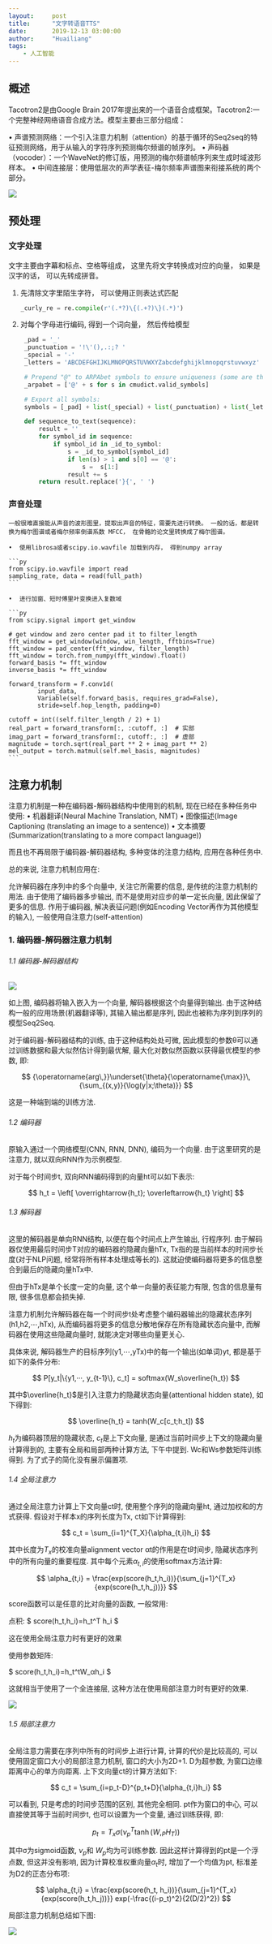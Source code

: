 ```yaml
---
layout:     post
title:      "文字转语音TTS"
date:       2019-12-13 03:00:00
author:     "Huailiang"
tags:
    - 人工智能
---
```


##  概述

Tacotron2是由Google Brain 2017年提出来的一个语音合成框架。Tacotron2:一个完整神经网络语音合成方法。模型主要由三部分组成：

• 声谱预测网络：一个引入注意力机制（attention）的基于循环的Seq2seq的特征预测网络，用于从输入的字符序列预测梅尔频谱的帧序列。
• 声码器（vocoder）：一个WaveNet的修订版，用预测的梅尔频谱帧序列来生成时域波形样本。
• 中间连接层：使用低层次的声学表征-梅尔频率声谱图来衔接系统的两个部分。

![](/img/post-ml/tts2.jpg)


## 预处理

### 文字处理

文字主要由字幕和标点、空格等组成， 这里先将文字转换成对应的向量， 如果是汉字的话， 可以先转成拼音。 


1. 先清除文字里陌生字符， 可以使用正则表达式匹配
   
   ```py
   _curly_re = re.compile(r'(.*?)\{(.+?)\}(.*)')
   ```

2. 对每个字母进行编码, 得到一个词向量， 然后传给模型
   ```py
    _pad = '_'
    _punctuation = '!\'(),.:;? '
    _special = '-'
    _letters = 'ABCDEFGHIJKLMNOPQRSTUVWXYZabcdefghijklmnopqrstuvwxyz'

    # Prepend "@" to ARPAbet symbols to ensure uniqueness (some are the same as uppercase letters):
    _arpabet = ['@' + s for s in cmudict.valid_symbols]

    # Export all symbols:
    symbols = [_pad] + list(_special) + list(_punctuation) + list(_letters) + _arpabet

    def sequence_to_text(sequence):
        result = ''
        for symbol_id in sequence:
            if symbol_id in _id_to_symbol:
                s = _id_to_symbol[symbol_id]
                if len(s) > 1 and s[0] == '@':
                    s =  s[1:]
                result += s
        return result.replace('}{', ' ')
   ```


### 声音处理

    一般很难直接能从声音的波形图里，提取出声音的特征，需要先进行转换。 一般的话，都是转换为梅尔图谱或者梅尔频率倒谱系数 MFCC， 在骨骼的论文里转换成了梅尔图谱。

    •  使用librosa或者scipy.io.wavfile 加载到内存， 得到numpy array

    ```py
    from scipy.io.wavfile import read
    sampling_rate, data = read(full_path)
    ```

    •  进行加窗、短时傅里叶变换进入复数域
    
    ```py
    from scipy.signal import get_window

    # get window and zero center pad it to filter_length
    fft_window = get_window(window, win_length, fftbins=True)
    fft_window = pad_center(fft_window, filter_length)
    fft_window = torch.from_numpy(fft_window).float()
    forward_basis *= fft_window
    inverse_basis *= fft_window
    
    forward_transform = F.conv1d(
            input_data,
            Variable(self.forward_basis, requires_grad=False),
            stride=self.hop_length, padding=0)
            
    cutoff = int((self.filter_length / 2) + 1)
    real_part = forward_transform[:, :cutoff, :]  # 实部
    imag_part = forward_transform[:, cutoff:, :]  # 虚部
    magnitude = torch.sqrt(real_part ** 2 + imag_part ** 2)
    mel_output = torch.matmul(self.mel_basis, magnitudes)
    ```
   


## 注意力机制

注意力机制是一种在编码器-解码器结构中使用到的机制, 现在已经在多种任务中使用:
• 机器翻译(Neural Machine Translation, NMT)
• 图像描述(Image Captioning (translating an image to a sentence))
• 文本摘要(Summarization(translating to a more compact language))

而且也不再局限于编码器-解码器结构, 多种变体的注意力结构, 应用在各种任务中.

总的来说, 注意力机制应用在:

允许解码器在序列中的多个向量中, 关注它所需要的信息, 是传统的注意力机制的用法. 由于使用了编码器多步输出, 而不是使用对应步的单一定长向量, 因此保留了更多的信息.
作用于编码器, 解决表征问题(例如Encoding Vector再作为其他模型的输入), 一般使用自注意力(self-attention)

### 1. 编码器-解码器注意力机制

###### 1.1 编码器-解码器结构

![](/img/post-ml/tts1.jpg)

如上图, 编码器将输入嵌入为一个向量, 解码器根据这个向量得到输出. 由于这种结构一般的应用场景(机器翻译等), 其输入输出都是序列, 因此也被称为序列到序列的模型Seq2Seq.

对于编码器-解码器结构的训练, 由于这种结构处处可微, 因此模型的参数θ可以通过训练数据和最大似然估计得到最优解, 最大化对数似然函数以获得最优模型的参数, 即:

$$ {\operatorname{arg\,}}\underset{\theta}{\operatorname{\max}}\,  {\sum_{(x,y)}{\log(y|x;\theta)}}  $$

这是一种端到端的训练方法.

###### 1.2 编码器

原输入通过一个网络模型(CNN, RNN, DNN), 编码为一个向量. 由于这里研究的是注意力, 就以双向RNN作为示例模型.

对于每个时间步t, 双向RNN编码得到的向量ht可以如下表示:

$$  h_t = \left[ \overrightarrow{h_t}; \overleftarrow{h_t} \right]  $$


###### 1.3 解码器

这里的解码器是单向RNN结构, 以便在每个时间点上产生输出, 行程序列. 由于解码器仅使用最后时间步T对应的编码器的隐藏向量hTx, Tx指的是当前样本的时间步长度(对于NLP问题, 经常将所有样本处理成等长的). 这就迫使编码器将更多的信息整合到最后的隐藏向量hTx中.

但由于hTx是单个长度一定的向量, 这个单一向量的表征能力有限, 包含的信息量有限, 很多信息都会损失掉.

注意力机制允许解码器在每一个时间步t处考虑整个编码器输出的隐藏状态序列(h1,h2,⋯,hTx), 从而编码器将更多的信息分散地保存在所有隐藏状态向量中, 而解码器在使用这些隐藏向量时, 就能决定对哪些向量更关心.

具体来说, 解码器生产的目标序列(y1,⋯,yTx)中的每一个输出(如单词)yt, 都是基于如下的条件分布:


$$  P[y_t|\{y1,···, y_{t-1}\}, c_t] = softmax(W_s\overline{h_t})   $$

其中$\overline{h_t}$是引入注意力的隐藏状态向量(attentional hidden state), 如下得到:

$$   \overline{h_t} = tanh(W_c[c_t;h_t])    $$

$h_t$为编码器顶层的隐藏状态, $c_t$是上下文向量, 是通过当前时间步上下文的隐藏向量计算得到的, 主要有全局和局部两种计算方法, 下午中提到. Wc和Ws参数矩阵训练得到. 为了式子的简化没有展示偏置项.

###### 1.4 全局注意力

通过全局注意力计算上下文向量ct时, 使用整个序列的隐藏向量ht, 通过加权和的方式获得. 假设对于样本x的序列长度为Tx, ct如下计算得到:

$$    c_t = \sum_{i=1}^{T_X}{\alpha_{t,i}h_i}       $$


其中长度为$T_x$的校准向量alignment vector αt的作用是在t时间步, 隐藏状态序列中的所有向量的重要程度. 其中每个元素$\alpha_{t,i}$的使用softmax方法计算:


$$ \alpha_{t,i} = \frac{exp(score(h_t,h_i))}{\sum_{j=1}^{T_x}{exp(score(h_t,h_j))}}   $$


score函数可以是任意的比对向量的函数, 一般常用:

点积: $ score(h_t,h_i)=h_t^T h_i $

这在使用全局注意力时有更好的效果

使用参数矩阵:

$ score(h_t,h_i)=h_t^tW_αh_i $

这就相当于使用了一个全连接层, 这种方法在使用局部注意力时有更好的效果.

![](/img/post-ml/tts3.jpg)


###### 1.5 局部注意力

全局注意力需要在序列中所有的时间步上进行计算, 计算的代价是比较高的, 可以使用固定窗口大小的局部注意力机制, 窗口的大小为2D+1. D为超参数, 为窗口边缘距离中心的单方向距离. 上下文向量ct的计算方法如下:

$$   c_t = \sum_{i=p_t-D}^{p_t+D}{\alpha_{t,i}h_i}      $$


可以看到, 只是考虑的时间步范围的区别, 其他完全相同. pt作为窗口的中心, 可以直接使其等于当前时间步t, 也可以设置为一个变量, 通过训练获得, 即:


$$  p_t = T_x\sigma(\nu_p^T \tanh(W,_PH_T)) $$


其中σ为sigmoid函数, $\nu_p$和 $W_p$均为可训练参数. 因此这样计算得到的pt是一个浮点数, 但这并没有影响, 因为计算校准权重向量$α_t$时, 增加了一个均值为pt, 标准差为D2的正态分布项:

$$ \alpha_{t,i} = \frac{exp(score(h_t, h_i))}{\sum_{j=1}^{T_x}{exp(score(h_t,h_j))}} exp(-\frac{(i-p_t)^2}{2(D/2)^2}) $$

局部注意力机制总结如下图:

![](/img/post-ml/tts4.jpg)